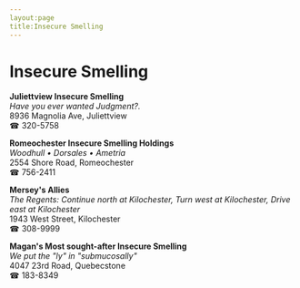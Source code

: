 ```yaml
---
layout:page
title:Insecure Smelling
---
```

# Insecure Smelling

**Juliettview Insecure Smelling**  
_Have you ever wanted Judgment?._  
8936 Magnolia Ave, Juliettview  
☎ 320-5758



**Romeochester Insecure Smelling Holdings**  
_Woodhull • Dorsales • Ametria_  
2554 Shore Road, Romeochester  
☎ 756-2411



**Mersey's Allies**  
_The Regents: Continue north at Kilochester, Turn west at Kilochester, Drive east at Kilochester_  
1943 West Street, Kilochester  
☎ 308-9999



**Magan's Most sought-after Insecure Smelling**  
_We put the "ly" in "submucosally"_  
4047 23rd Road, Quebecstone  
☎ 183-8349



